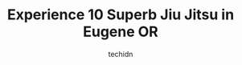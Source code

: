 ---
layout: ampstory
image: https://i0.wp.com/www.depkes.org/wp-content/uploads/2023/06/jiu-jitsu-0-in-eugene-or-1685859552.jpeg?resize=640,853
author: techidn
featured: false
description: Discover the impressive array of Jiu Jitsu options in Eugene OR, where you can find 10 of the largest Jiu Jitsu establishments in the area. From renowned classics to hidden gems, Eugene OR o
title: Experience 10 Superb Jiu Jitsu in Eugene OR
cover:
   title: Experience 10 Superb Jiu Jitsu in Eugene OR
   subtitle: Rickpate
   background: https://www.depkes.org/wp-content/uploads/2023/06/jiu-jitsu-0-in-eugene-or-1685859552.jpeg

pages: 
 - layout: thirds
   top: <h1>#1 Art of War Mixed Martial Arts and Fitness</h1>
   bottom: "<p>I had an amazing time in my 2 years at the gym! Classes are very reasonably priced unlike some other gyms Ive been to, and the atmosphere is really welcoming and support</p>"
   background: https://www.depkes.org/wp-content/uploads/2023/06/jiu-jitsu-1-in-eugene-or-1685859553.jpeg
   backgroundblur: true
 - layout: thirds
   top: <h1>#2 Duers ATA Martial Arts</h1>
   bottom: "<p>This place is absolutely amazing. Master Duer and his staff are so great with the kids. He is truly an astounding instructor. Im grateful to have found this school. My</p>"
   background: https://www.depkes.org/wp-content/uploads/2023/06/jiu-jitsu-2-in-eugene-or-1685859554.jpeg
   cta:
      link: https://www.depkes.org/blog/experience-10-superb-jiu-jitsu-in-eugene-or/
      text: Experience 10 Superb Jiu Jitsu in Eugene OR
 - layout: thirds
   top: <h1>#3 Northwest Martial Arts</h1>
   bottom: "<p>755 Charnelton St, Eugene, OR 97401, United States</p>"
   background: https://www.depkes.org/wp-content/uploads/2023/06/jiu-jitsu-3-in-eugene-or-1685859555.jpeg
   cta:
      link: https://www.depkes.org/blog/experience-10-superb-jiu-jitsu-in-eugene-or/
      text: Experience 10 Superb Jiu Jitsu in Eugene OR
 - layout: thirds
   top: <h1>#4 McKenzie Martial Arts</h1>
   bottom: "<p>125 Silver Ln, Eugene, OR 97404, United States</p>"
   background: https://images.unsplash.com/photo-1604871000636-074fa5117945?ixlib=rb-4.0.3&ixid=MnwxMjA3fDB8MHxwaG90by1wYWdlfHx8fGVufDB8fHx8&auto=format&fit=crop&w=640&h=853&q=80
   cta:
      link: https://www.depkes.org/blog/experience-10-superb-jiu-jitsu-in-eugene-or/
      text: Experience 10 Superb Jiu Jitsu in Eugene OR
 - layout: thirds
   top: <h1>#5 Performance Martial Arts Academy</h1>
   bottom: "<p>869 Shelley St, Springfield, OR 97477, United States</p>"
   background: https://images.unsplash.com/photo-1567360425618-1594206637d2?ixlib=rb-4.0.3&ixid=MnwxMjA3fDB8MHxwaG90by1wYWdlfHx8fGVufDB8fHx8&auto=format&fit=crop&w=640&h=853&q=80
   cta:
      link: https://www.depkes.org/blog/experience-10-superb-jiu-jitsu-in-eugene-or/
      text: Experience 10 Superb Jiu Jitsu in Eugene OR
 - layout: thirds
   top: <h1>#6 Shoshin Ryu Martial Arts</h1>
   bottom: "<p>555 W Centennial Blvd, Springfield, OR 97477, United States</p>"
   background: https://images.unsplash.com/photo-1608501821300-4f99e58bba77?ixlib=rb-4.0.3&ixid=MnwxMjA3fDB8MHxwaG90by1wYWdlfHx8fGVufDB8fHx8&auto=format&fit=crop&w=640&h=853&q=80
   cta:
      link: https://www.depkes.org/blog/experience-10-superb-jiu-jitsu-in-eugene-or/
      text: Experience 10 Superb Jiu Jitsu in Eugene OR
 - layout: thirds
   top: <h1>#7 Bigfoot Gym</h1>
   bottom: "<p>1123 Bailey Hill Rd # 32, Eugene, OR 97402, United States</p>"
   background: https://images.unsplash.com/photo-1533735380053-eb8d0759b24a?ixlib=rb-4.0.3&ixid=MnwxMjA3fDB8MHxwaG90by1wYWdlfHx8fGVufDB8fHx8&auto=format&fit=crop&w=640&h=853&q=80
   cta:
      link: https://www.depkes.org/blog/experience-10-superb-jiu-jitsu-in-eugene-or/
      text: Experience 10 Superb Jiu Jitsu in Eugene OR
 - layout: thirds
   middle: Continue reading...
   background: https://images.unsplash.com/photo-1509114397022-ed747cca3f65?ixlib=rb-4.0.3&ixid=MnwxMjA3fDB8MHxwaG90by1wYWdlfHx8fGVufDB8fHx8&auto=format&fit=crop&w=640&h=853&q=80
   cta:
      link: https://www.depkes.org/blog/experience-10-superb-jiu-jitsu-in-eugene-or/
      text: Experience 10 Superb Jiu Jitsu in Eugene OR
      
---